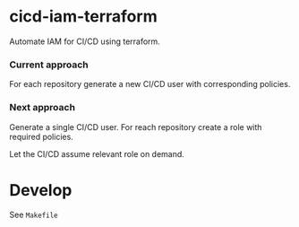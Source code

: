 # cicd-iam-terraform
Automate IAM for CI/CD using terraform.

### Current approach
For each repository generate a new CI/CD user with corresponding policies.

### Next approach
Generate a single CI/CD user. For reach repository create a role with required policies.

Let the CI/CD assume relevant role on demand.

# Develop

See `Makefile`
